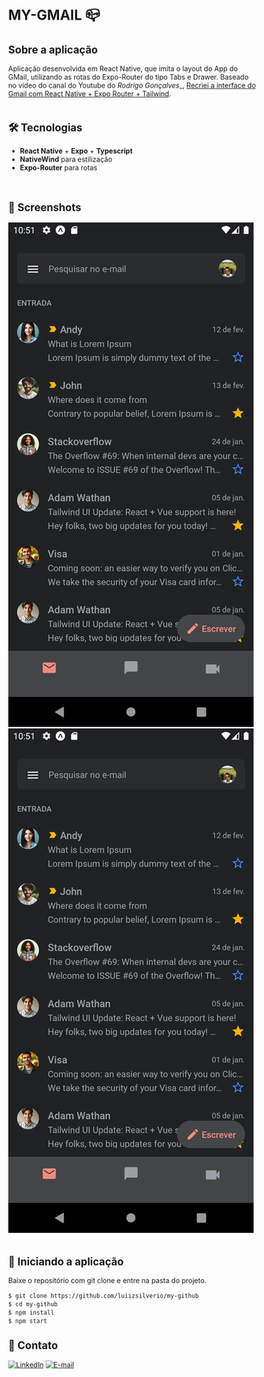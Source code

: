 # MY-GMAIL 📪

## Sobre a aplicação
Aplicação desenvolvida em React Native, que imita o layout do App do GMail, utilizando as rotas do Expo-Router do tipo Tabs e Drawer. Baseado no vídeo do canal do Youtube do _Rodrigo Gonçalves__, [Recriei a interface do Gmail com React Native + Expo Router + Tailwind](https://www.youtube.com/watch?v=sVyuyUZPxiQ).<br />
<br />

## :hammer_and_wrench: Tecnologias
  * __React Native__ + __Expo__ + __Typescript__
  * __NativeWind__ para estilização
  * __Expo-Router__ para rotas

<br />


## :camera_flash: Screenshots
<table>
  <tr><img src="https://github.com/luiizsilverio/my-gmail/blob/master/src/assets/tela1.png"></tr>
  <tr><img src="https://github.com/luiizsilverio/my-gmail/blob/master/src/assets/tela1.png"></tr>
</table>


## :car: Iniciando a aplicação
Baixe o repositório com git clone e entre na pasta do projeto.
```bash
$ git clone https://github.com/luiizsilverio/my-github
$ cd my-github
$ npm install 
$ npm start
```


## :email: Contato
[![LinkedIn](https://img.shields.io/badge/LinkedIn-0077B5?style=for-the-badge&logo=linkedin&logoColor=white)](https://www.linkedin.com/in/luiz-s-de-oliveira-6b6067210)
[![E-mail](https://img.shields.io/badge/Gmail-D14836?style=for-the-badge&logo=gmail&logoColor=white)](mailto:luiiz.silverio@gmail.com)
